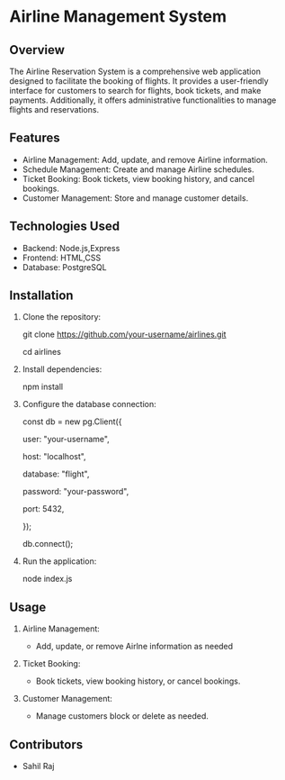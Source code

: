 # Airline Management System

## Overview

The Airline Reservation System is a comprehensive web application designed to facilitate the booking of flights. It provides a user-friendly interface for customers to search for flights, book tickets, and make payments. Additionally, it offers administrative functionalities to manage flights and reservations.

## Features 

- Airline Management: Add, update, and remove Airline information.
- Schedule Management: Create and manage Airline schedules.
- Ticket Booking: Book tickets, view booking history, and cancel bookings.
- Customer Management: Store and manage customer details.

## Technologies Used

- Backend: Node.js,Express
- Frontend: HTML,CSS
- Database: PostgreSQL

## Installation

1. Clone the repository: 

   git clone https://github.com/your-username/airlines.git

   cd airlines


2. Install dependencies:
   
   npm install
3. Configure the database connection:

   const db = new pg.Client({
   
   user: "your-username",
  
   host: "localhost",
  
   database: "flight",
  
   password: "your-password",
  
   port: 5432,
  
   });
  
   db.connect();

5. Run the application:

   node index.js

## Usage

1. Airline Management:
   
   - Add, update, or remove Airlne information as needed
2. Ticket Booking:
   
   - Book tickets, view booking history, or cancel bookings.
3. Customer Management:

   - Manage customers block or delete as needed.
  
## Contributors

- Sahil Raj


  

